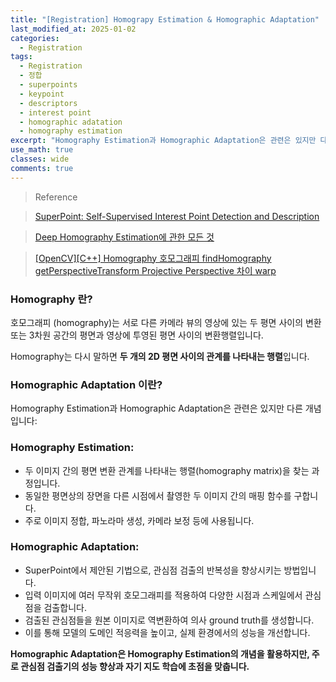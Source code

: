 ```yaml
---
title: "[Registration] Homograpy Estimation & Homographic Adaptation"
last_modified_at: 2025-01-02
categories:
  - Registration
tags:
  - Registration
  - 정합
  - superpoints
  - keypoint
  - descriptors
  - interest point
  - homographic adatation
  - homography estimation
excerpt: "Homography Estimation과 Homographic Adaptation은 관련은 있지만 다른 개념입니다."
use_math: true
classes: wide
comments: true
---
```


> Reference

> [SuperPoint: Self-Supervised Interest Point Detection and Description](https://hydragon-cv.info/entry/SuperPoint-Self-Supervised-Interest-Point-Detection-and-Description)

> [Deep Homography Estimation에 관한 모든 것](https://ffighting.net/deep-learning-paper-review/deep-homography-estimation/all-about-deep-homography-estimation/)

> [[OpenCV][C++] Homography 호모그래피 findHomography getPerspectiveTransform Projective Perspective 차이 warp](https://blog.naver.com/dorergiverny/223362309242)

### Homography 란?

호모그래피 (homography)는 서로 다른 카메라 뷰의 영상에 있는 두 평면 사이의 변환 또는 3차원 공간의 평면과 영상에 투영된 평면 사이의 변환행렬입니다. 

Homography는 다시 말하면 **두 개의 2D 평면 사이의 관계를 나타내는 행렬**입니다. 

### Homographic Adaptation 이란?

Homography Estimation과 Homographic Adaptation은 관련은 있지만 다른 개념입니다:

### Homography Estimation:
- 두 이미지 간의 평면 변환 관계를 나타내는 행렬(homography matrix)을 찾는 과정입니다.
- 동일한 평면상의 장면을 다른 시점에서 촬영한 두 이미지 간의 매핑 함수를 구합니다.
- 주로 이미지 정합, 파노라마 생성, 카메라 보정 등에 사용됩니다.

### Homographic Adaptation:
- SuperPoint에서 제안된 기법으로, 관심점 검출의 반복성을 향상시키는 방법입니다.
- 입력 이미지에 여러 무작위 호모그래피를 적용하여 다양한 시점과 스케일에서 관심점을 검출합니다.
- 검출된 관심점들을 원본 이미지로 역변환하여 의사 ground truth를 생성합니다.
- 이를 통해 모델의 도메인 적응력을 높이고, 실제 환경에서의 성능을 개선합니다.

**Homographic Adaptation은 Homography Estimation의 개념을 활용하지만, 주로 관심점 검출기의 성능 향상과 자기 지도 학습에 초점을 맞춥니다.**
